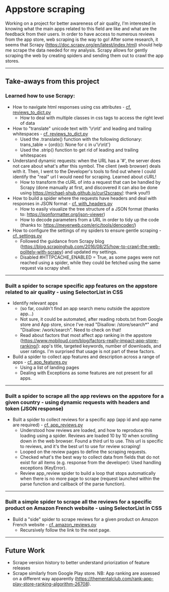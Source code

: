# Appstore scraping

Working on a project for better awareness of air quality, I'm interested in knowing what the main apps related to this field
are like and what are the feedback from their users. In order to have access to numerous reviews from the app store, web scraping is the way to go!
After some research, it seems that Scrapy (https://doc.scrapy.org/en/latest/index.html) should help me scrape the data needed for my analysis. Scrapy allows for gently scraping the web by creating spiders and sending them out to crawl the app stores.

---
## Take-aways from this project

### Learned how to use Scrapy:
 *  How to navigate html responses using css attributes - [cf. reviews_to_dict.py](https://github.com/linetonthat/appstore_scraping/blob/master/appstore/appstore/spiders/reviews_to_dict.py)
     - How to deal with multiple classes in css tags to access the right level of data
 *  How to "translate" unicode text with '\r\n\t' and leading and trailing whitespaces - [cf. reviews_to_dict.py](https://github.com/linetonthat/appstore_scraping/blob/master/appstore/appstore/spiders/reviews_to_dict.py)
     - Used the .translate() function with the following dictionary: trans_table = {ord(c): None for c in u'\r\n\t'}
     - Used the .strip() function to get rid of leading and trailing whitespaces
 * Understand dynamic requests: when the URL has a '#', the server does not care about what's after this symbol. The client (web browser) deals with it. Then, I went to the Developer's tools to find out where I could identify the "real" url I would need for scraping. Learned about cURL!
     - How to transform the cURL of into a request that can be handled by Scrapy (done manually at first, and discovered it can also be done using https://michael-shub.github.io/curl2scrapy/: thank you!!)
 * How to build a spider where the requests have headers and deal with responses in JSON format - [cf. with_headers.py](https://github.com/linetonthat/appstore_scraping/blob/master/appstore/appstore/spiders/with_headers.py)
     - How to easily visualize the tree structure of a JSON format (thanks to: https://jsonformatter.org/json-viewer)
     - How to decode parameters from a URL in order to tidy up the code (thanks to: https://meyerweb.com/eric/tools/dencoder/)
 * How to configure the settings of my spiders to ensure gentle scraping - [cf. settings.py](https://github.com/linetonthat/appstore_scraping/blob/master/appstore/appstore/settings.py)
     - Followed the guidance from Scrapy blog (https://blog.scrapinghub.com/2016/08/25/how-to-crawl-the-web-politely-with-scrapy) and updated my settings.
     - Disabled #HTTPCACHE_ENABLED = True, as some pages were not reached using a spider, while they could be fetched using the same request via scrapy shell.

---
### Built a spider to scrape specific app features on the appstore related to air quality - using SelectorList in CSS
* Identify relevant apps 
   - (so far, couldn't find an app search menu outside the appstore app...)
   - Not sure, it could be automated, after reading robots.txt from Google store and App store, since I've read "Disallow: /store/search*" and "Disallow: /work/search". Need to check on that!
   - Read about factors that most affect app ranking in the appstore (https://www.mobiloud.com/blog/factors-really-impact-app-store-ranking/): app's title, targeted keywords, number of downloads, and user ratings. I'm surprised that usage is not part of these factors. 
* Build a spider to collect app features and description across a range of apps - [cf. app_features.py](https://github.com/linetonthat/appstore_scraping/blob/master/appstore/appstore/spiders/app_features.py)
   - Using a list of landing pages
   - Dealing with Exceptions as some features are not present for all apps.

---
### Built a spider to scrape all the app reviews on the appstore for a given country - using dynamic requests with headers and token (JSON response)
* Built a spider to collect reviews for a specific app (app id and app name are required) - [cf. app_reviews.py](https://github.com/linetonthat/appstore_scraping/blob/master/appstore/appstore/spiders/app_reviews.py)
    - Understood how reviews are loaded, and how to reproduce this loading using a spider. Reviews are loaded 10 by 10 when scrolling down in the web browser. Found a third url to use. This url is specific to reviews, and it's the best url to use for review scraping! 
    - Looped on the review pages to define the scraping requests.
    - Checked what's the best way to collect data from fields that do not exist for all items (e.g. response from the developer): Used handling exceptions (KeyError).
    - Review app_review spider to build a loop that stops automatically when there is no more page to scrape (request launched within the parse function and callback of the parse function).
    
---
### Built a simple spider to scrape all the reviews for a specific product on Amazon French website -  using SelectorList in CSS
 * Build a "side" spider to scrape reviews for a given product on Amazon French website - [cf. amazon_reviews.py](https://github.com/linetonthat/appstore_scraping/blob/master/appstore/appstore/spiders/amazon_reviews.py)
   - Recursively follow the link to the next page.

---
## Future Work
* Scrape version history to better understand priorization of feature releases
* Scrape similarly from Google Play store. NB: App ranking are assessed on a different way apparently (https://thementalclub.com/rank-app-play-store-ranking-algorithm-26708).
   
